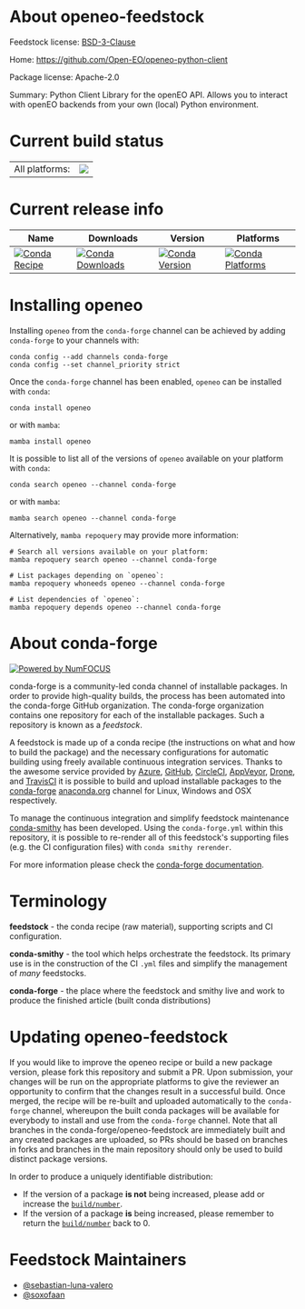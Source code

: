 About openeo-feedstock
======================

Feedstock license: [BSD-3-Clause](https://github.com/conda-forge/openeo-feedstock/blob/main/LICENSE.txt)

Home: https://github.com/Open-EO/openeo-python-client

Package license: Apache-2.0

Summary: Python Client Library for the openEO API. Allows you to interact with openEO backends from your own (local) Python environment.

Current build status
====================


<table><tr><td>All platforms:</td>
    <td>
      <a href="https://dev.azure.com/conda-forge/feedstock-builds/_build/latest?definitionId=18674&branchName=main">
        <img src="https://dev.azure.com/conda-forge/feedstock-builds/_apis/build/status/openeo-feedstock?branchName=main">
      </a>
    </td>
  </tr>
</table>

Current release info
====================

| Name | Downloads | Version | Platforms |
| --- | --- | --- | --- |
| [![Conda Recipe](https://img.shields.io/badge/recipe-openeo-green.svg)](https://anaconda.org/conda-forge/openeo) | [![Conda Downloads](https://img.shields.io/conda/dn/conda-forge/openeo.svg)](https://anaconda.org/conda-forge/openeo) | [![Conda Version](https://img.shields.io/conda/vn/conda-forge/openeo.svg)](https://anaconda.org/conda-forge/openeo) | [![Conda Platforms](https://img.shields.io/conda/pn/conda-forge/openeo.svg)](https://anaconda.org/conda-forge/openeo) |

Installing openeo
=================

Installing `openeo` from the `conda-forge` channel can be achieved by adding `conda-forge` to your channels with:

```
conda config --add channels conda-forge
conda config --set channel_priority strict
```

Once the `conda-forge` channel has been enabled, `openeo` can be installed with `conda`:

```
conda install openeo
```

or with `mamba`:

```
mamba install openeo
```

It is possible to list all of the versions of `openeo` available on your platform with `conda`:

```
conda search openeo --channel conda-forge
```

or with `mamba`:

```
mamba search openeo --channel conda-forge
```

Alternatively, `mamba repoquery` may provide more information:

```
# Search all versions available on your platform:
mamba repoquery search openeo --channel conda-forge

# List packages depending on `openeo`:
mamba repoquery whoneeds openeo --channel conda-forge

# List dependencies of `openeo`:
mamba repoquery depends openeo --channel conda-forge
```


About conda-forge
=================

[![Powered by
NumFOCUS](https://img.shields.io/badge/powered%20by-NumFOCUS-orange.svg?style=flat&colorA=E1523D&colorB=007D8A)](https://numfocus.org)

conda-forge is a community-led conda channel of installable packages.
In order to provide high-quality builds, the process has been automated into the
conda-forge GitHub organization. The conda-forge organization contains one repository
for each of the installable packages. Such a repository is known as a *feedstock*.

A feedstock is made up of a conda recipe (the instructions on what and how to build
the package) and the necessary configurations for automatic building using freely
available continuous integration services. Thanks to the awesome service provided by
[Azure](https://azure.microsoft.com/en-us/services/devops/), [GitHub](https://github.com/),
[CircleCI](https://circleci.com/), [AppVeyor](https://www.appveyor.com/),
[Drone](https://cloud.drone.io/welcome), and [TravisCI](https://travis-ci.com/)
it is possible to build and upload installable packages to the
[conda-forge](https://anaconda.org/conda-forge) [anaconda.org](https://anaconda.org/)
channel for Linux, Windows and OSX respectively.

To manage the continuous integration and simplify feedstock maintenance
[conda-smithy](https://github.com/conda-forge/conda-smithy) has been developed.
Using the ``conda-forge.yml`` within this repository, it is possible to re-render all of
this feedstock's supporting files (e.g. the CI configuration files) with ``conda smithy rerender``.

For more information please check the [conda-forge documentation](https://conda-forge.org/docs/).

Terminology
===========

**feedstock** - the conda recipe (raw material), supporting scripts and CI configuration.

**conda-smithy** - the tool which helps orchestrate the feedstock.
                   Its primary use is in the construction of the CI ``.yml`` files
                   and simplify the management of *many* feedstocks.

**conda-forge** - the place where the feedstock and smithy live and work to
                  produce the finished article (built conda distributions)


Updating openeo-feedstock
=========================

If you would like to improve the openeo recipe or build a new
package version, please fork this repository and submit a PR. Upon submission,
your changes will be run on the appropriate platforms to give the reviewer an
opportunity to confirm that the changes result in a successful build. Once
merged, the recipe will be re-built and uploaded automatically to the
`conda-forge` channel, whereupon the built conda packages will be available for
everybody to install and use from the `conda-forge` channel.
Note that all branches in the conda-forge/openeo-feedstock are
immediately built and any created packages are uploaded, so PRs should be based
on branches in forks and branches in the main repository should only be used to
build distinct package versions.

In order to produce a uniquely identifiable distribution:
 * If the version of a package **is not** being increased, please add or increase
   the [``build/number``](https://docs.conda.io/projects/conda-build/en/latest/resources/define-metadata.html#build-number-and-string).
 * If the version of a package **is** being increased, please remember to return
   the [``build/number``](https://docs.conda.io/projects/conda-build/en/latest/resources/define-metadata.html#build-number-and-string)
   back to 0.

Feedstock Maintainers
=====================

* [@sebastian-luna-valero](https://github.com/sebastian-luna-valero/)
* [@soxofaan](https://github.com/soxofaan/)

